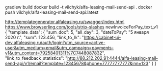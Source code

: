 gradlew build
docker build -t vilchyk/alfa-leasing-mail-send-api .
docker push vilchyk/alfa-leasing-mail-send-api:latest

http://templategenerator.alfaleasing.ru/swagger/index.html
https://www.browserling.com/tools/strip-slashes
newInvoiceForPay_text_v1
{
  "template_data": {
       "sum_doc": 5,
       "all_day": 3,
       "dateToPay": "5 января 2020 г.",
       "sum": 123.456,
       "link_to_lk": "https://cabinet-ui-dev.alfaleasing.ru/auth/login?utm_source=active-user&utm_medium=email&utm_campaign=payments-v1&utm_content=79258401311%7C7448087832",
       "link_to_feedback_statistics": "http://88.212.202.91:4444/alfa-leasing-mail-send-api/v1/email?template=12345678&phone=77777777777&inn=123"
    }
}
